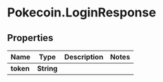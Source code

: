 # Pokecoin.LoginResponse

## Properties

Name | Type | Description | Notes
------------ | ------------- | ------------- | -------------
**token** | **String** |  | 


